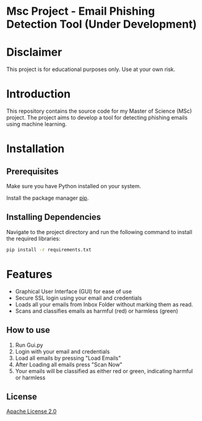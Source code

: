# Msc Project -  Email Phishing Detection Tool (Under Development)

# Disclaimer

This project is for educational purposes only. Use at your own risk.

# Introduction
This repository contains the source code for my Master of Science (MSc) project. The project aims to develop a tool for detecting phishing emails using machine learning.

# Installation
## Prerequisites
Make sure you have Python installed on your system.

Install the package manager [pip](https://pip.pypa.io/en/stable/).


## Installing Dependencies

Navigate to the project directory and run the following command to install the required libraries:

```bash
pip install -r requirements.txt
```

# Features
 - Graphical User Interface (GUI) for ease of use
 - Secure SSL login using your email and credentials
 - Loads all your emails from Inbox Folder without marking them as read. 
 - Scans and classifies emails as harmful (red) or harmless (green)

## How to use

1. Run Gui.py
2. Login with your email and credentials
3. Load all emails by pressing "Load Emails"
4. After Loading all emails press "Scan Now"
5. Your emails will be classified as either red or green, indicating harmful or harmless

## License

[Apache License 2.0](https://choosealicense.com/licenses/apache-2.0/)
